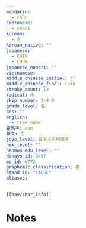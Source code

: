 ```yaml
---
mandarin:
  - chūn
cantonese:
  - ceon1
korean:
  - 춘
korean_native: ""
japanese:
  - CHIN
  - CHUN
japanese_nanori: ""
vietnamese:
middle_chinese_initial: ʈʰ
middle_chinese_final: iuɪn
stroke_count: 13
radical: 木
skip_number: 1-4-9
grade_level: 名
pos: ""
english:
  - tree name
羅馬字: cun
韓文: 춘
joyo_level: 日本人名用漢字
hsk_level: ""
hanmun_edu_level: ""
danayo_id: 8497
mc_id: 6772
graphemic_classification: 春
stand_in: "FALSE"
aliases:
---
```

```meta-bind-embed
[[nav/char_info]]
```

# Notes

